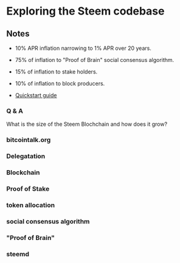 # Exploring the Steem codebase

## Notes

- 10% APR inflation narrowing to 1% APR over 20 years.
- 75% of inflation to "Proof of Brain" social consensus algorithm.
- 15% of inflation to stake holders.
- 10% of inflation to block producers.


- [Quickstart guide](https://github.com/steemit/steem/blob/master/doc/exchangequickstart.md)

### Q & A

What is the size of the Steem Blochchain and how does it grow?

### bitcointalk.org

###  Delegatation

### Blockchain

### Proof of Stake 

### token allocation

### social consensus algorithm
 
###  "Proof of Brain"  

###  steemd

